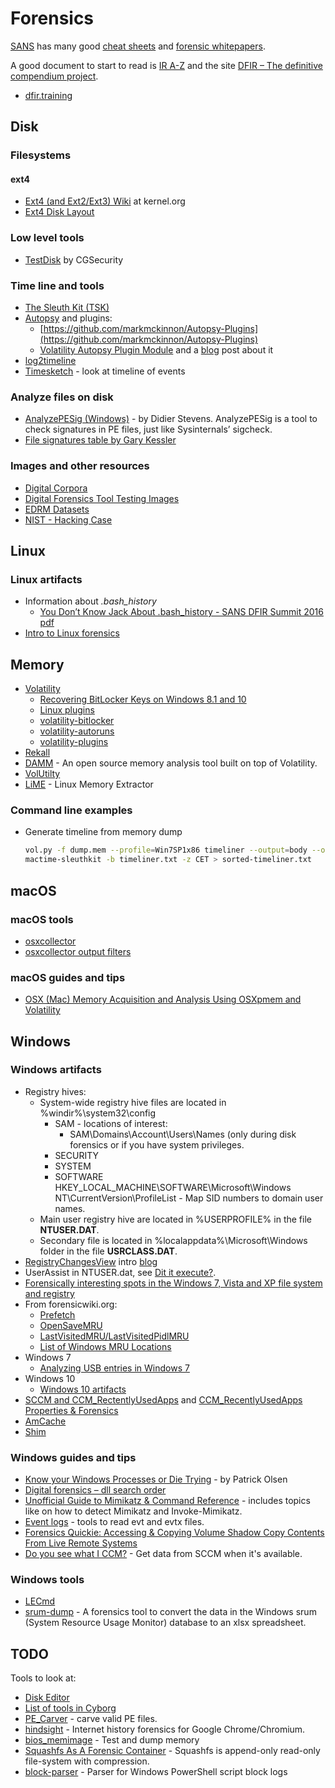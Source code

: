 # Forensics

[SANS](https://www.sans.edu) has many good [cheat sheets](https://digital-forensics.sans.org/community/cheat-sheets) and [forensic whitepapers](https://digital-forensics.sans.org/community/whitepapers).

A good document to start to read is [IR A-Z](https://drive.google.com/file/d/0B0CinYp-Pe4-cHNlU1J4TXVUeUU/view) and the site [DFIR – The definitive compendium project](https://aboutdfir.com/). 

* [dfir.training](https://dfir.training/)

## Disk

### Filesystems

#### ext4

* [Ext4 (and Ext2/Ext3) Wiki](https://ext4.wiki.kernel.org/index.php/Main_Page) at kernel.org
* [Ext4 Disk Layout](https://ext4.wiki.kernel.org/index.php/Ext4_Disk_Layout)

### Low level tools
* [TestDisk](http://www.cgsecurity.org/wiki/TestDisk) by CGSecurity

### Time line and tools
* [The Sleuth Kit (TSK)](http://www.sleuthkit.org/sleuthkit/)
* [Autopsy](http://www.sleuthkit.org/autopsy/) and plugins:
    - [https://github.com/markmckinnon/Autopsy-Plugins](https://github.com/markmckinnon/Autopsy-Plugins)
    - [Volatility Autopsy Plugin Module](https://github.com/markmckinnon/Autopsy-Plugins/tree/master/Volatility) and a [blog](https://medium.com/@markmckinnon_80619/volatility-autopsy-plugin-module-8beecea6396) post about it
* [log2timeline](https://github.com/log2timeline/plaso/wiki/Using-log2timeline)
* [Timesketch](https://github.com/google/timesketch) - look at timeline of events

### Analyze files on disk

* [AnalyzePESig (Windows)](https://blog.didierstevens.com/programs/authenticode-tools/) - by Didier Stevens. AnalyzePESig is a tool to check signatures in PE files, just like Sysinternals’ sigcheck.
* [File signatures table by Gary Kessler](http://www.garykessler.net/library/file_sigs.html)

### Images and other resources

* [Digital Corpora](http://digitalcorpora.org/)
* [Digital Forensics Tool Testing Images](http://dftt.sourceforge.net/)
* [EDRM Datasets](http://www.edrm.net/resources/data-sets/)
* [NIST - Hacking Case](http://www.cfreds.nist.gov/Hacking_Case.html)

## Linux

### Linux artifacts

* Information about _.bash_history_
    - [You Don’t Know Jack About .bash_history - SANS DFIR Summit 2016](https://www.youtube.com/watch?v=wv1xqOV2RyE) [pdf](http://www.deer-run.com/~hal/DontKnowJack-bash_history.pdf)
* [Intro to Linux forensics](https://countuponsecurity.com/2017/04/12/intro-to-linux-forensics/)    

## Memory

* [Volatility](https://github.com/volatilityfoundation/volatility)
    - [Recovering BitLocker Keys on Windows 8.1 and 10](https://tribalchicken.io/recovering-bitlocker-keys-on-windows-8-1-and-10/)
    - [Linux plugins](https://github.com/Dutchy-/volatility-plugins)
    - [volatility-bitlocker](https://github.com/tribalchicken/volatility-bitlocker)
    * [volatility-autoruns](https://github.com/tomchop/volatility-autoruns)
    * [volatility-plugins](https://github.com/superponible/volatility-plugins)
* [Rekall](https://github.com/google/rekall)
* [DAMM](https://github.com/504ensicsLabs/DAMM) - An open source memory analysis tool built on top of Volatility.
* [VolUtilty](https://github.com/kevthehermit/VolUtility/)
* [LiME](https://github.com/504ensicsLabs/LiME) - Linux Memory Extractor

### Command line examples

* Generate timeline from memory dump
    ```bash
    vol.py -f dump.mem --profile=Win7SP1x86 timeliner --output=body --output-file=timeliner.txt
    mactime-sleuthkit -b timeliner.txt -z CET > sorted-timeliner.txt
    ```

## macOS

### macOS tools
* [osxcollector](https://github.com/Yelp/osxcollector)
* [osxcollector output filters](https://github.com/Yelp/osxcollector)

### macOS guides and tips

* [OSX (Mac) Memory Acquisition and Analysis Using OSXpmem and Volatility](http://ponderthebits.com/2017/02/osx-mac-memory-acquisition-and-analysis-using-osxpmem-and-volatility/)

## Windows

### Windows artifacts

* Registry hives:
    - System-wide registry hive files are located in %windir%\system32\config
        - SAM - locations of interest:
            - SAM\Domains\Account\Users\Names (only during disk forensics or if you have system privileges. 
        - SECURITY
        - SYSTEM
        - SOFTWARE
            HKEY_LOCAL_MACHINE\SOFTWARE\Microsoft\Windows NT\CurrentVersion\ProfileList - Map SID numbers to domain user names.
    - Main user registry hive are located in %USERPROFILE% in the file **NTUSER.DAT**.
    - Secondary file is located in %localappdata%\Microsoft\Windows folder in the file **USRCLASS.DAT**.
* [RegistryChangesView](http://www.nirsoft.net/utils/registry_changes_view.html) intro [blog](http://blog.nirsoft.net/2017/07/14/new-tool-that-compares-snapshots-of-windows-registry/)
* UserAssist in NTUSER.dat, see [Dit it execute?](https://medium.com/@aubsec/did-it-execute-19c99c45e973).
* [Forensically interesting spots in the Windows 7, Vista and XP file system and registry](https://www.irongeek.com/i.php?page=security/windows-forensics-registry-and-file-system-spots)
* From forensicwiki.org:
    - [Prefetch](http://www.forensicswiki.org/wiki/Prefetch)
    - [OpenSaveMRU](http://www.forensicswiki.org/wiki/OpenSaveMRU)
    - [LastVisitedMRU/LastVisitedPidlMRU](http://www.forensicswiki.org/wiki/LastVisitedMRU)
    - [List of Windows MRU Locations](http://www.forensicswiki.org/wiki/List_of_Windows_MRU_Locations)
* Windows 7
    - [Analyzing USB entries in Windows 7](https://www.blackbagtech.com/blog/2017/02/14/analyzing-usb-entries-in-windows-7/)
* Windows 10
    - [Windows 10 artifacts](http://cyberforensicator.com/2017/02/07/windows-10-forensics/)
* [SCCM and CCM_RectentlyUsedApps](http://blog.4n6ir.com/2017/02/secret-archives-of-execution-evidence.html) and [CCM_RecentlyUsedApps Properties & Forensics](http://blog.4n6ir.com/2017/03/ccmrecentlyusedapps-properties-forensics.html)
* [AmCache](https://windowsir.blogspot.se/2017/03/incorporating-amcache-data-into.html)
* [Shim](https://www.fireeye.com/blog/threat-research/2017/05/fin7-shim-databases-persistence.html)

### Windows guides and tips
* [Know your Windows Processes or Die Trying](http://www.sysforensics.org/2014/01/know-your-windows-processes/) - by Patrick Olsen
* [Digital forensics – dll search order](https://countuponsecurity.com/2016/05/24/digital-forensics-dll-search-order/)
* [Unofficial Guide to Mimikatz & Command Reference](https://adsecurity.org/?page_id=1821) - includes topics like on how to detect Mimikatz and Invoke-Mimikatz.
* [Event logs](http://windowsir.blogspot.se/2016/03/event-logs.html) - tools to read evt and evtx files.
* [Forensics Quickie: Accessing & Copying Volume Shadow Copy Contents From Live Remote Systems](http://www.4n6k.com/2017/02/forensics-quickie-accessing-copying.html)
* [Do you see what I CCM?](https://www.fireeye.com/blog/threat-research/2016/12/do_you_see_what_icc.html) - Get data from SCCM when it's available.

### Windows tools
* [LECmd](https://github.com/EricZimmerman/LECmd)
* [srum-dump](https://github.com/MarkBaggett/srum-dump) - A forensics tool to convert the data in the Windows srum (System Resource Usage Monitor) database to an xlsx spreadsheet.

## TODO

Tools to look at:

* [Disk Editor](http://www.disk-editor.org/)
* [List of tools in Cyborg](http://cyborg.ztrela.com/tools/)
* [PE_Carver](https://github.com/Rurik/PE_Carver) - carve valid PE files.
* [hindsight](https://github.com/obsidianforensics/hindsight) - Internet history forensics for Google Chrome/Chromium.
* [bios_memimage](https://github.com/dbrant/bios_memimage) - Test and dump memory
* [Squashfs As A Forensic Container](https://www.foo.be/2017/01/Squashfs_As_A_Forensic_Container) - Squashfs is append-only read-only file-system with compression.
* [block-parser](https://github.com/matthewdunwoody/block-parser) - Parser for Windows PowerShell script block logs
